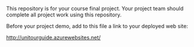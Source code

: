 This repository is for your course final project. Your project team
should complete all project work using this repository.

Before your project demo, add to this file a link to your deployed
web site:  

http://unitourguide.azurewebsites.net/
